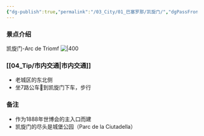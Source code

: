 ```yaml
---
{"dg-publish":true,"permalink":"/03_City/01_巴塞罗那/凯旋门/","dgPassFrontmatter":true}
---
```


### 景点介绍
凯旋门-Arc de Triomf
![|400](https://obsidan-1314364309.cos.ap-beijing.myqcloud.com/obsidan/20250304002943502.png)

### [[04_Tip/市内交通\|市内交通]]
+ 老城区的东北侧
+ 坐7路公车🚌到凯旋门下车，步行
### 备注
+ 作为1888年世博会的主入口而建
+ 凯旋门的尽头是城堡公园（Parc de la Ciutadella）

